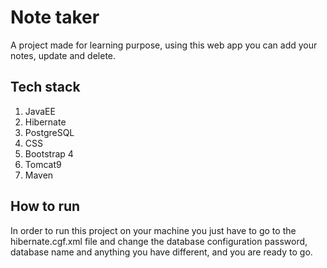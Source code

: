 
# Note taker

A project made for learning purpose, using this web app you can
add your notes, update and delete.


## Tech stack
1. JavaEE
2. Hibernate
3. PostgreSQL
4. CSS
5. Bootstrap 4
6. Tomcat9
7. Maven


## How to run
In order to run this project on your machine you just have
to go to the hibernate.cgf.xml file and change the database
configuration password, database name and anything you have different,
and you are ready to go.
